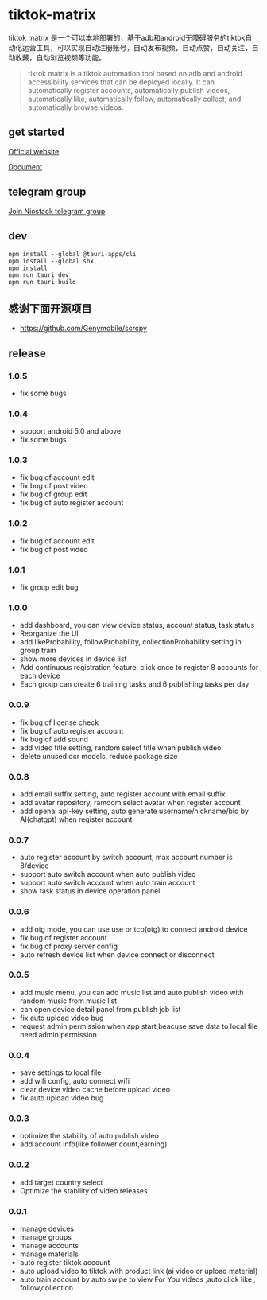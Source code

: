 # tiktok-matrix

tiktok matrix 是一个可以本地部署的，基于adb和android无障碍服务的tiktok自动化运营工具，可以实现自动注册账号，自动发布视频，自动点赞，自动关注，自动收藏，自动浏览视频等功能。
> tiktok matrix is a tiktok automation tool based on adb and android accessibility services that can be deployed locally. It can automatically register accounts, automatically publish videos, automatically like, automatically follow, automatically collect, and automatically browse videos.

## get started

[Official website](https://tikmatrix.com)

[Document](https://doc.tikmatrix.com)

## telegram group

[Join Niostack telegram group](https://t.me/+iGhozoBfAbI5YmE1)

## dev

```shell
npm install --global @tauri-apps/cli
npm install --global shx
npm install
npm run tauri dev
npm run tauri build
```

## 感谢下面开源项目

* <https://github.com/Genymobile/scrcpy>

## release

### 1.0.5

* fix some bugs

### 1.0.4

* support android 5.0 and above
* fix some bugs

### 1.0.3

* fix bug of account edit
* fix bug of post video
* fix bug of group edit
* fix bug of auto register account

### 1.0.2

* fix bug of account edit
* fix bug of post video

### 1.0.1

* fix group edit bug

### 1.0.0

* add dashboard, you can view device status, account status, task status
* Reorganize the UI
* add likeProbability, followProbability, collectionProbability setting in group train
* show more devices in device list
* Add continuous registration feature, click once to register 8 accounts for each device
* Each group can create 6 training tasks and 6 publishing tasks per day

### 0.0.9

* fix bug of license check
* fix bug of auto register account
* fix bug of add sound
* add video title setting, random select title when publish video
* delete unused ocr models, reduce package size

### 0.0.8

* add email suffix setting, auto register account with email suffix
* add avatar repository, ramdom select avatar when register account
* add openai api-key setting, auto generate username/nickname/bio by AI(chatgpt) when register account

### 0.0.7

* auto register account by switch account, max account number is 8/device
* support auto switch account when auto publish video
* support auto switch account when auto train account
* show task status in device operation panel

### 0.0.6

* add otg mode, you can use use or tcp(otg) to connect android device
* fix bug of register account
* fix bug of proxy server config
* auto refresh device list when device connect or disconnect

### 0.0.5

* add music menu, you can add music list and auto publish video with random music from music list
* can open device detail panel from publish job list
* fix auto upload video bug
* request admin permission when app start,beacuse save data to local file need admin permission

### 0.0.4

* save settings to local file
* add wifi config, auto connect wifi
* clear device video cache before upload video
* fix auto upload video bug

### 0.0.3

* optimize the stability of auto publish video
* add account info(like follower count,earning)

### 0.0.2

* add target country select
* Optimize the stability of video releases

### 0.0.1

* manage devices
* manage groups
* manage accounts
* manage materials
* auto register tiktok account
* auto upload video to tiktok with product link (ai video or upload material)
* auto train account by auto swipe to view For You videos ,auto click like , follow,collection
